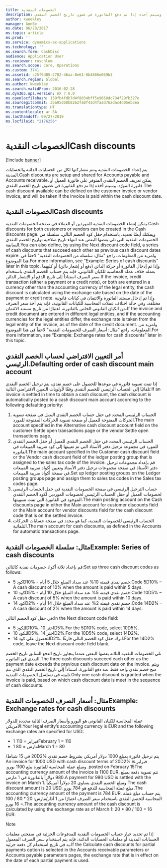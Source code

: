 ```yaml
---
title: الخصومات النقدية
description: يتم إعداد الخصومات النقدية وتتم مشاركتها لكل من الحسابات الدائنة والحسابات المدينة.  يمكن تعريف الخصم النقدي المتوفر على فاتورة العميل أو فاتورة المورّد، وسيتم أخذه إذا تم دفع الفاتورة في غضون تاريخ الخصم النقدي.
author: kweekley
manager: AnnBe
ms.date: 06/20/2017
ms.topic: article
ms.prod: ''
ms.service: dynamics-ax-applications
ms.technology: ''
ms.search.form: CashDisc
audience: Application User
ms.reviewer: roschlom
ms.search.scope: Core, Operations
ms.custom: 3741
ms.assetid: c25f9d85-2702-46aa-8e61-0b4886e069b3
ms.search.region: Global
ms.author: kweekley
ms.search.validFrom: 2016-02-28
ms.dyn365.ops.version: AX 7.0.0
ms.openlocfilehash: 139fb4fdb7d4f8034bff5e9668dc794f29fb327e
ms.sourcegitcommit: 3ba95d50b8262fa0f43d4faad76adac4d05eb3ea
ms.translationtype: HT
ms.contentlocale: ar-SA
ms.lasthandoff: 09/27/2019
ms.locfileid: "2176256"
---
```

# <a name="cash-discounts"></a><span data-ttu-id="57f54-104">الخصومات النقدية</span><span class="sxs-lookup"><span data-stu-id="57f54-104">Cash discounts</span></span>

[!include [banner](../includes/banner.md)]

<span data-ttu-id="57f54-105">يتم إعداد الخصومات النقدية وتتم مشاركتها لكل من الحسابات الدائنة والحسابات المدينة.</span><span class="sxs-lookup"><span data-stu-id="57f54-105">Cash discounts are setup and shared for Accounts payable and Accounts receivable.</span></span>  <span data-ttu-id="57f54-106">يمكن تعريف الخصم النقدي المتوفر على فاتورة العميل أو فاتورة المورّد، وسيتم أخذه إذا تم دفع الفاتورة في غضون تاريخ الخصم النقدي.</span><span class="sxs-lookup"><span data-stu-id="57f54-106">The cash discount available can be defined on the customer invoice or vendor invoice, and will be taken if the invoice is paid within the cash discount date.</span></span> 

## <a name="cash-discounts"></a><span data-ttu-id="57f54-107">الخصومات النقدية</span><span class="sxs-lookup"><span data-stu-id="57f54-107">Cash discounts</span></span>

<span data-ttu-id="57f54-108">يمكن إنشاء الخصومات النقدية للموردين أو العملاء في صفحة الخصومات النقدية.</span><span class="sxs-lookup"><span data-stu-id="57f54-108">Cash discounts for both customers or vendors can be created in the Cash discounts page.</span></span> <span data-ttu-id="57f54-109">ويمكنك أيضًا تحديد، باستخدام حقل كود الخصم التالي، سلسلة من الخصومات النقدية التي تلي بعضها البعض عند انتهاء تاريخ صلاحية تواريخ الخصم النقدي السابقة.</span><span class="sxs-lookup"><span data-stu-id="57f54-109">You can also define, by using the Next discount code field, a series of cash discounts that succeed each other as previous cash discount dates expire.</span></span> <span data-ttu-id="57f54-110">ولمزيد من المعلومات، راجع "مثال: سلسلة من الخصومات النقدية" لاحقاً في هذا الموضوع.</span><span class="sxs-lookup"><span data-stu-id="57f54-110">For more information, see “Example: Series of cash discounts” later in this topic.</span></span> <span data-ttu-id="57f54-111">وإذا تم إدخال الفاتورة أو حركة الدائن (دفع أو إشعار دائن) أو كليهما بعملة خلاف عملة المحاسبة للكيان القانوني، فإنه يتم حساب الخصم النقدي باستخدام سعر الصرف استناداً إلى تاريخ الدفع أو الإشعار الدائن.</span><span class="sxs-lookup"><span data-stu-id="57f54-111">If the invoice, credit transaction (either a payment or a credit note), or both are entered in a currency other than the accounting currency of the legal entity, the cash discount is calculated using the exchange rate based on the date of the payment or credit note.</span></span> <span data-ttu-id="57f54-112">وإذا تم إدخال مستند الفاتورة والائتمان في كيانات قانونية مختلفة، وفي حالة اختلاف عملات المحاسبة للكيانات القانونية، فإنه يتم أخذ سعر الصرف من الكيان القانوني الخاص بالفاتورة، اعتبارًا من تاريخ مستند الائتمان.</span><span class="sxs-lookup"><span data-stu-id="57f54-112">If the invoice and credit document are entered in different legal entities, and if the accounting currencies for the legal entities differ, the exchange rate is taken from the legal entity of the invoice, as of the date of the credit document.</span></span> <span data-ttu-id="57f54-113">ولمزيد من المعلومات، راجع "مثال: أسعار الصرف للخصومات النقدية" لاحقاً في هذا الموضوع.</span><span class="sxs-lookup"><span data-stu-id="57f54-113">For more information, see “Example: Exchange rates for cash discounts” later in this topic.</span></span>

## <a name="defaulting-order-of-cash-discount-main-account"></a><span data-ttu-id="57f54-114">أمر التعيين الافتراضي لحساب الخصم النقدي الرئيسي.</span><span class="sxs-lookup"><span data-stu-id="57f54-114">Defaulting order of cash discount main account</span></span>

<span data-ttu-id="57f54-115">إذا تمت تسوية فاتورة في موعدها للحصول على خصم نقدي، يتم ترحيل الخصم النقدي تلقائيًا إلى الحساب الرئيسي للخصم النقدي وفقًا لأولويات التعيين الافتراضي التالية:</span><span class="sxs-lookup"><span data-stu-id="57f54-115">If an invoice is settled in time to obtain a cash discount, the cash discount is automatically posted to a cash discount main account according to the following defaulting priority:</span></span>
1.  <span data-ttu-id="57f54-116">الحساب الرئيسي المحدد في حقل حساب الخصم النقدي البديل في صفحة تسوية الحركات المفتوحة للعميل أو صفحة تسوية الحركات المفتوحة للمورد.</span><span class="sxs-lookup"><span data-stu-id="57f54-116">The main account specified in the Alternative cash discount account field on the customer Settle open transactions page or the vendor Settle open transactions page.</span></span>
2.  <span data-ttu-id="57f54-117">الحساب الرئيسي المحدد في حقل الخصم النقدي للعميل أو حقل الخصم النقدي للمورد في مجموعة ترحيل دفتر الأستاذ التي تم تعيينها إلى كود ضريبة المبيعات في الفاتورة.</span><span class="sxs-lookup"><span data-stu-id="57f54-117">The main account specified in the Customer cash discount field or the Vendor cash discount field of the ledger posting group that is assigned to the sales tax code of the invoice.</span></span> <span data-ttu-id="57f54-118">قم بإعداد مجموعات ترحيل دفتر الأستاذ في صفحة مجموعات ترحيل دفتر الأستاذ وتعيين أكواد ضريبة المبيعات في صفحة أكواد ضريبة المبيعات.</span><span class="sxs-lookup"><span data-stu-id="57f54-118">Set up ledger posting groups on the Ledger posting groups page and assign them to sales tax codes in the Sales tax codes page.</span></span>
3.  <span data-ttu-id="57f54-119">حساب الترحيل الرئيسي في صفحة الخصومات النقدية في حقل الحساب الرئيسي لخصومات العميل أو حقل الحساب الرئيسي لخصومات الموردين لكود الخصم النقدي الموجود في الفاتورة التي تمت تسويتها.</span><span class="sxs-lookup"><span data-stu-id="57f54-119">The main posting account on the Cash discounts page in either the Main account for customer discounts field or the Main account for vendor discounts field for the cash discount code that is on the settled invoice.</span></span>
4.  <span data-ttu-id="57f54-120">الحساب الرئيسي للخصومات النقدية، كما هو محدد في صفحة حسابات الحركات التلقائية.</span><span class="sxs-lookup"><span data-stu-id="57f54-120">The main account for cash discounts, as defined in the Accounts for automatic transactions page.</span></span>

## <a name="example-series-of-cash-discounts"></a><span data-ttu-id="57f54-121"> مثال: سلسلة الخصومات النقدية</span><span class="sxs-lookup"><span data-stu-id="57f54-121">Example: Series of cash discounts</span></span>
<span data-ttu-id="57f54-122">قم بإعداد ثلاثة أكواد خصومات نقدية كالتالي:</span><span class="sxs-lookup"><span data-stu-id="57f54-122">Set up three cash discount codes as follows:</span></span>
-   <span data-ttu-id="57f54-123">كود 5D10% - خصم نقدي قيمته 10% عند سداد المبلغ خلال 5 أيام.</span><span class="sxs-lookup"><span data-stu-id="57f54-123">Code 5D10% – A cash discount of 10% when the amount is paid within 5 days.</span></span>
-   <span data-ttu-id="57f54-124">كود 10D5% - خصم نقدي قيمته 5% عند سداد المبلغ خلال 10 أيام.</span><span class="sxs-lookup"><span data-stu-id="57f54-124">Code 10D5% – A cash discount of 5% when the amount is paid within 10 days.</span></span>
-   <span data-ttu-id="57f54-125">كود 14D2% - خصم نقدي قيمته 2% عند سداد المبلغ خلال 14 أيام.</span><span class="sxs-lookup"><span data-stu-id="57f54-125">Code 14D2% – A cash discount of 2% when the amount is paid within 14 days.</span></span>

<span data-ttu-id="57f54-126">في حقل كود الخصم التالي:</span><span class="sxs-lookup"><span data-stu-id="57f54-126">In the Next discount code field:</span></span>
-   <span data-ttu-id="57f54-127">للكود 5D10%، اختر 10D5%.</span><span class="sxs-lookup"><span data-stu-id="57f54-127">For the 5D10% code, select 10D5%.</span></span>
-   <span data-ttu-id="57f54-128">للكود 10D5%، اختر 14D2%.</span><span class="sxs-lookup"><span data-stu-id="57f54-128">For the 10D5% code, select 14D2%.</span></span>
-   <span data-ttu-id="57f54-129">للحصول على كود 14D2%، اترك حقل كود الخصم التالي فارغًا.</span><span class="sxs-lookup"><span data-stu-id="57f54-129">For the 14D2% code, leave the Next discount code field blank.</span></span>

<span data-ttu-id="57f54-130">تلي الخصومات النقدية الثلاثة بعضها البعض عندما يتجاوز تاريخ الدفع السابق تاريخ الخصم النقدي في الفاتورة.</span><span class="sxs-lookup"><span data-stu-id="57f54-130">The three cash discounts succeed each other as the payment date exceeds the previous cash discount date on the invoice.</span></span> <span data-ttu-id="57f54-131">ويتم منح خصم نقدي واحد فقط عند دفع الفاتورة، استناداً إلى تاريخ الخصم النقدي الذي تتم تلبيته في تسلسل الخصومات النقدية.</span><span class="sxs-lookup"><span data-stu-id="57f54-131">Only one cash discount is granted when the invoice is paid, based on which cash discount date is meet in the sequence of cash discounts.</span></span>

## <a name="example-exchange-rates-for-cash-discounts"></a><span data-ttu-id="57f54-132"> مثال: أسعار الصرف للخصومات النقدية</span><span class="sxs-lookup"><span data-stu-id="57f54-132">Example: Exchange rates for cash discounts</span></span>
<span data-ttu-id="57f54-133">عملة المحاسبة للكيان القانوني هو اليورو وأسعار الصرف التالية محددة للدولار الأمريكي:</span><span class="sxs-lookup"><span data-stu-id="57f54-133">Your legal entity’s accounting currency is EUR and the following exchange rates are specified for USD:</span></span>
-   <span data-ttu-id="57f54-134">1 فبراير = 110</span><span class="sxs-lookup"><span data-stu-id="57f54-134">February 1 = 110</span></span>
-   <span data-ttu-id="57f54-135">1 مارس = 80</span><span class="sxs-lookup"><span data-stu-id="57f54-135">March 1 = 80</span></span>

<span data-ttu-id="57f54-136">‏‫يتم ترحيل فاتورة بمبلغ 1000 دولار أمريكي بشروط خصم نقدي 20D2% في 15 شباط/فبراير.</span><span class="sxs-lookup"><span data-stu-id="57f54-136">An invoice for 1000 USD with cash discount terms of 20D2% is posted on February 15.</span></span> <span data-ttu-id="57f54-137">ومبلغ عملة المحاسبة للفاتورة يبلغ 1100 يورو.‬</span><span class="sxs-lookup"><span data-stu-id="57f54-137">The accounting currency amount of the invoice is 1100 EUR.</span></span> <span data-ttu-id="57f54-138">تتم تسوية دفعة بمبلغ 980 دولاراً بالفاتورة في 1 مارس.</span><span class="sxs-lookup"><span data-stu-id="57f54-138">A payment for 980 USD is settled with the invoice on March 1.</span></span> <span data-ttu-id="57f54-139">ومبلغ الخصم النقدي يساوي 20 دولاراً أمريكياً.‬</span><span class="sxs-lookup"><span data-stu-id="57f54-139">The cash discount amount is 20 USD.</span></span> <span data-ttu-id="57f54-140">مبلغ عملة المحاسبة للدفع هو 784 يورو.</span><span class="sxs-lookup"><span data-stu-id="57f54-140">The accounting currency amount of the payment is 784 EUR.</span></span> <span data-ttu-id="57f54-141">يتم حساب مبلغ عملة المحاسبة للخصم النقدي باستخدام سعر الصرف اعتبارًا من 1 آذار/مارس: 20 \* 80‏ / 100 = 16 يورو.</span><span class="sxs-lookup"><span data-stu-id="57f54-141">The accounting currency amount of the cash discount is calculated by using the exchange rate as of March 1: 20 \* 80 / 100 = 16 EUR.</span></span>

> [!NOTE]
> <span data-ttu-id="57f54-142">إذا تم تحديد خيار حساب الخصومات النقدية للمدفوعات الجزئية في صفحتي معلمات الحسابات المدينة أو معلمات الحسابات الدائنة، فإنه يتم استخدام سعر الصرف المعمول به في تاريخ استخدام كل دفعة جزئية.</span><span class="sxs-lookup"><span data-stu-id="57f54-142">If the Calculate cash discounts for partial payments option is selected in the Accounts receivable parameters or Accounts payable parameters pages, the exchange rate that is in effect on the date of each partial payment is used.</span></span> 

